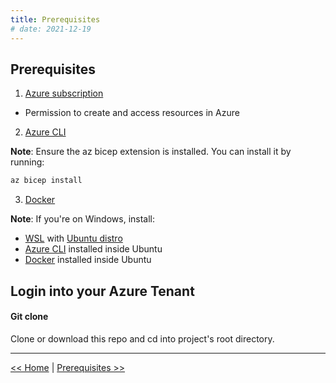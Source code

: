 ```yaml
---
title: Prerequisites
# date: 2021-12-19
---
```



## Prerequisites

1. [Azure subscription](https://azure.microsoft.com/free/)
  - Permission to create and access resources in Azure
2. [Azure CLI](https://learn.microsoft.com/cli/azure/install-azure-cli) 
   
  **Note**: Ensure the az bicep extension is installed. You can install it by running:

```bash {class="bash-class" id="bash-codeblock" lineNos=inline tabWidth=2}
az bicep install
```

3. [Docker](https://docs.docker.com/engine/install/)



**Note**: If you're on Windows, install:
  + [WSL](https://learn.microsoft.com/en-us/windows/wsl/install) with [Ubuntu distro](https://documentation.ubuntu.com/wsl/en/latest/guides/install-ubuntu-wsl2/)
  + [Azure CLI](https://learn.microsoft.com/cli/azure/install-azure-cli) installed inside Ubuntu
  + [Docker](https://docs.docker.com/engine/install/ubuntu/) installed inside Ubuntu

<!-- + If you're on Windows, [WSL](https://learn.microsoft.com/en-us/windows/wsl/install) with [Ubuntu distro](https://documentation.ubuntu.com/wsl/en/latest/guides/install-ubuntu-wsl2/), [Azure CLI](https://learn.microsoft.com/cli/azure/install-azure-cli) and [Docker](https://docs.docker.com/engine/install/ubuntu/) to also be installed inside Ubuntu -->


<!-- + Azure Open AI chat and embedding models deployed  
  
  **Note**: If you don't have the models deployed, you can follow the [create and deploy an Azure OpenAI Service resource](https://learn.microsoft.com/en-us/azure/ai-services/openai/how-to/create-resource?pivots=web-portal) guide to do so.  

  **Note**: This solution was developed and tested using `gpt-4o` as the chat model, and `text-embedding-ada-002` as the embedding model. Alternative models are likely to work too, but for the best experience, we recommend using the same models whenever possible. -->

## Login into your Azure Tenant  

<!-- ```bash {lineNos=inline}
az login --tenant "your-tenant-id-here"
``` -->

<!-- <div style="dark-mode-toggle" >
    <pre>
        <code>
        az login --tenant "your-tenant-id-here"
        </code>
    </pre>
</div> -->



#### Git clone
Clone or download this repo and cd into project's root directory.

---

[<< Home](/) | [Prerequisites >>](/prerequisites)
